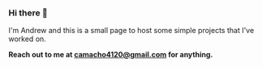 ### Hi there 👋
I'm Andrew and this is a small page to host some simple projects that I've worked on.

<strong>Reach out to me at camacho4120@gmail.com for anything.</strong>
<!--
**Camacho-Andrew-R/Camacho-Andrew-R** is a ✨ _special_ ✨ repository because its `README.md` (this file) appears on your GitHub profile.

Here are some ideas to get you started:

- 🔭 I’m currently working on ...
- 🌱 I’m currently learning ...
- 👯 I’m looking to collaborate on ...
- 🤔 I’m looking for help with ...
- 💬 Ask me about ...
- 📫 How to reach me: ...
- 😄 Pronouns: ...
- ⚡ Fun fact: ...
-->
